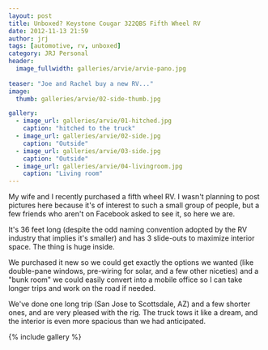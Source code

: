 ```yaml
---
layout: post
title: Unboxed? Keystone Cougar 322QBS Fifth Wheel RV
date: 2012-11-13 21:59
author: jrj
tags: [automotive, rv, unboxed]
category: JRJ Personal
header:
  image_fullwidth: galleries/arvie/arvie-pano.jpg
  
teaser: "Joe and Rachel buy a new RV..."
image: 
  thumb: galleries/arvie/02-side-thumb.jpg

gallery:
  - image_url: galleries/arvie/01-hitched.jpg
    caption: "hitched to the truck"
  - image_url: galleries/arvie/02-side.jpg
    caption: "Outside"
  - image_url: galleries/arvie/03-side.jpg
    caption: "Outside"
  - image_url: galleries/arvie/04-livingroom.jpg
    caption: "Living room"
---
```

My wife and I recently purchased a fifth wheel RV. I wasn't planning to post pictures here because it's of interest to such a small group of people, but a few friends who aren't on Facebook asked to see it, so here we are.

It's 36 feet long (despite the odd naming convention adopted by the RV industry that implies it's smaller) and has 3 slide-outs to maximize interior space. The thing is huge inside.

We purchased it new so we could get exactly the options we wanted (like double-pane windows, pre-wiring for solar, and a few other niceties) and a "bunk room" we could easily convert into a mobile office so I can take longer trips and work on the road if needed.

We've done one long trip (San Jose to Scottsdale, AZ) and a few shorter ones, and are very pleased with the rig. The truck tows it like a dream, and the interior is even more spacious than we had anticipated.

{% include gallery %}
